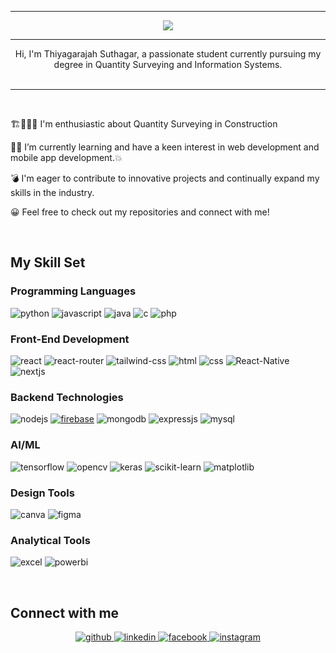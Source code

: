 <hr>
<div align="center">
  <img src="https://readme-typing-svg.herokuapp.com?font=Fira+Code&size=32&pause=1000&color=C128F7&width=550&lines=Hello%2C;I+am+Thiyagarajah+Suthagar%2C;Welcome+to+my+Portfolio+!!!">
</div>
<hr>
<div align="center">Hi, I'm Thiyagarajah Suthagar, a passionate student currently pursuing my degree in Quantity Surveying and Information Systems.</div>  
<br> <hr> <br>
  

 🏗️👷🏻‍♂️ I'm enthusiastic about Quantity Surveying in Construction  
  

 📱🌐 I’m currently learning and have a keen interest in web development and mobile app development.💥  
  

 💣 I'm eager to contribute to innovative projects and continually expand my skills in the industry.  
  

  😀 Feel free to check out my repositories and connect with me!  
  

<br/>  

## My Skill Set



### Programming Languages

![python](https://img.shields.io/badge/java-3776AB?style=for-the-badge&logo=java&logoColor=white)
![javascript](https://img.shields.io/badge/JavaScript-323330?style=for-the-badge&logo=javascript&logoColor=F7DF1E)
![java](https://img.shields.io/badge/Java-007396?style=for-the-badge&logo=java&logoColor=white)
![c](https://img.shields.io/badge/C-00599C?style=for-the-badge&logo=c&logoColor=white)
![php](https://img.shields.io/badge/PHP-777BB4?style=for-the-badge&logo=php&logoColor=white)




### Front-End Development

<!-- ![next](https://img.shields.io/badge/Next-000000?style=for-the-badge&logo=nextdotjs&logoColor=FFFFFF) -->
![react](https://img.shields.io/badge/React-20232A?style=for-the-badge&logo=react&logoColor=61DAFB)
![react-router](https://img.shields.io/badge/React_Router-CA4245?style=for-the-badge&logo=react-router&logoColor=white) 
![tailwind-css](https://img.shields.io/badge/tailwind_css-06B6D4?style=for-the-badge&logo=tailwind-css&logoColor=white)
![html](https://img.shields.io/badge/HTML5-E34F26?style=for-the-badge&logo=html5&logoColor=white)
![css](https://img.shields.io/badge/CSS3-1572B6?style=for-the-badge&logo=css3&logoColor=white)
![React-Native](https://img.shields.io/badge/React-Native-28B6F6?style=for-the-badge&logo=React-Native&logoColor=white)
![nextjs](https://img.shields.io/badge/Next.js-000000?style=for-the-badge&logo=nextdotjs&logoColor=white)



### Backend Technologies

![nodejs](https://img.shields.io/badge/Node.js-339933?style=for-the-badge&logo=nodedotjs&logoColor=white)
[![firebase](https://img.shields.io/badge/Firebase-ffaa00?style=for-the-badge&logo=Firebase&logoColor=white)](https://firebase.google.com/)
![mongodb](https://img.shields.io/badge/MongoDB-47A248?style=for-the-badge&logo=mongodb&logoColor=white)
![expressjs](https://img.shields.io/badge/Express.js-000000?style=for-the-badge&logo=express&logoColor=white)
![mysql](https://img.shields.io/badge/MySQL-4479A1?style=for-the-badge&logo=mysql&logoColor=white)



### AI/ML

![tensorflow](https://img.shields.io/badge/TensorFlow-FF6F00?style=for-the-badge&logo=tensorflow&logoColor=white)
![opencv](https://img.shields.io/badge/OpenCV-5C3EE8?style=for-the-badge&logo=opencv&logoColor=white)
![keras](https://img.shields.io/badge/Keras-D00000?style=for-the-badge&logo=keras&logoColor=white)
![scikit-learn](https://img.shields.io/badge/scikit--learn-F7931E?style=for-the-badge&logo=scikit-learn&logoColor=white)
![matplotlib](https://img.shields.io/badge/Matplotlib-3776AB?style=for-the-badge&logo=matplotlib&logoColor=white)



### Design Tools

![canva](https://img.shields.io/badge/canva-00C4CC?style=for-the-badge&logo=canva&logoColor=white)
![figma](https://img.shields.io/badge/figma-000000?style=for-the-badge&logo=figma&logoColor=white)


### Analytical Tools

![excel](https://img.shields.io/badge/Excel-217346?style=for-the-badge&logo=microsoft-excel&logoColor=white)
![powerbi](https://img.shields.io/badge/Power%20BI-F2C811?style=for-the-badge&logo=powerbi&logoColor=white)

<br/>  


## Connect with me  
<div align="center">
<a href="https://github.com/ptusutha06" target="_blank">
<img src=https://img.shields.io/badge/github-%2324292e.svg?&style=for-the-badge&logo=github&logoColor=white alt=github style="margin-bottom: 5px;" />
</a>
<a href="https://www.linkedin.com/in/thiyagarajah-suthagar-0904a1206?lipi=urn%3Ali%3Apage%3Ad_flagship3_profile_view_base_contact_details%3BEpi9kkYuSf2Oeuz6dKc9EA%3D%3D" target="_blank">
<img src=https://img.shields.io/badge/linkedin-%231E77B5.svg?&style=for-the-badge&logo=linkedin&logoColor=white alt=linkedin style="margin-bottom: 5px;" />
</a>
<a href="https://www.facebook.com/thiyagarajah.suthagar.5?mibextid=LQQJ4d" target="_blank">
<img src=https://img.shields.io/badge/facebook-%232E87FB.svg?&style=for-the-badge&logo=facebook&logoColor=white alt=facebook style="margin-bottom: 5px;" />
</a>
<a href="https://www.instagram.com/_suthat_06/profilecard" target="_blank">
<img src=https://img.shields.io/badge/instagram-%23000000.svg?&style=for-the-badge&logo=instagram&logoColor=white alt=instagram style="margin-bottom: 5px;" />
</a>  
</div>  
  

<br/>  


  

<br/>  


